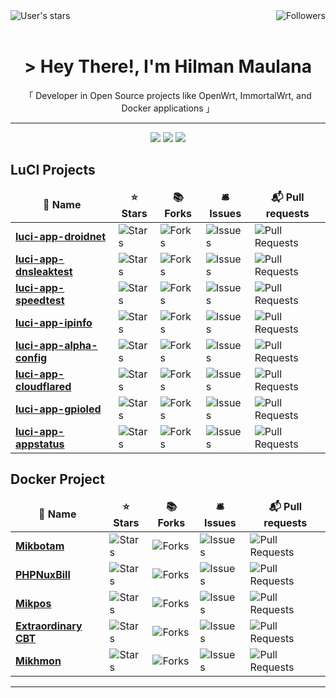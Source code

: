 <div align="center">
  <img align="right" alt="Followers" src="https://img.shields.io/github/followers/animegasan?style=for-the-badge&logo=github&labelColor=e74c3c&color=black">
  <img align="left" alt="User's stars" src="https://img.shields.io/github/stars/animegasan?style=for-the-badge&logo=github&labelColor=e74c3c&color=black">
</div>
<br/>
<br/>
<h1 align="center"> &gt; Hey There!, I'm Hilman Maulana</h1>
<p align="center">「 Developer in Open Source projects like OpenWrt, ImmortalWrt, and Docker applications 」</p>
<hr/>
<div align="center">
  <a target="_blank" href="https://saweria.co/animegasan" alt="Saweria"><img src="https://img.shields.io/badge/saweria-donation?style=for-the-badge&logo=adobeindesign&labelColor=black&color=%23FFA401"></a>
  <a target="_blank" href="https://www.paypal.com/paypalme/animegasan" alt="PayPal"><img src="https://img.shields.io/badge/paypal-donation?style=for-the-badge&logo=paypal&labelColor=black&color=%23003087"></a>
  <a target="_blank" href="https://www.buymeacoffee.com/animegasan" alt="BuyMeACoffee"><img src="https://img.shields.io/badge/buy%20me%20a%20coffee-donation?style=for-the-badge&logo=buymeacoffee&labelColor=black&color=%23FFDD00"></a>
</div>

## LuCI Projects
<table>
  <thead align="center">
    <tr border: none;>
      <td><b>🎁 Name</b></td>
      <td><b>⭐ Stars</b></td>
      <td><b>📚 Forks</b></td>
      <td><b>🛎 Issues</b></td>
      <td><b>📬 Pull requests</b></td>
    </tr>
  </thead>
  <tbody>
    <tr>
      <td><a href="https://github.com/animegasan/luci-app-droidnet"><b>luci-app-droidnet</b></a></td>
      <td><img alt="Stars" src="https://img.shields.io/github/stars/animegasan/luci-app-droidnet?style=flat-square&labelColor=343b41"/></td>
      <td><img alt="Forks" src="https://img.shields.io/github/forks/animegasan/luci-app-droidnet?style=flat-square&labelColor=343b41"/></td>
      <td><img alt="Issues" src="https://img.shields.io/github/issues/animegasan/luci-app-droidnet?style=flat-square&labelColor=343b41"/></td>
      <td><img alt="Pull Requests" src="https://img.shields.io/github/issues-pr/animegasan/luci-app-droidnet?style=flat-square&labelColor=343b41"/></td>
    </tr>
	  <tr>
      <td><a href="https://github.com/animegasan/luci-app-dnsleaktest"><b>luci-app-dnsleaktest</b></a></td>
      <td><img alt="Stars" src="https://img.shields.io/github/stars/animegasan/luci-app-dnsleaktest?style=flat-square&labelColor=343b41"/></td>
      <td><img alt="Forks" src="https://img.shields.io/github/forks/animegasan/luci-app-dnsleaktest?style=flat-square&labelColor=343b41"/></td>
      <td><img alt="Issues" src="https://img.shields.io/github/issues/animegasan/luci-app-dnsleaktest?style=flat-square&labelColor=343b41"/></td>
      <td><img alt="Pull Requests" src="https://img.shields.io/github/issues-pr/animegasan/luci-app-dnsleaktest?style=flat-square&labelColor=343b41"/></td>
    </tr>
    <tr>
      <td><a href="https://github.com/animegasan/luci-app-speedtest"><b>luci-app-speedtest</b></a></td>
      <td><img alt="Stars" src="https://img.shields.io/github/stars/animegasan/luci-app-speedtest?style=flat-square&labelColor=343b41"/></td>
      <td><img alt="Forks" src="https://img.shields.io/github/forks/animegasan/luci-app-speedtest?style=flat-square&labelColor=343b41"/></td>
      <td><img alt="Issues" src="https://img.shields.io/github/issues/animegasan/luci-app-speedtest?style=flat-square&labelColor=343b41"/></td>
      <td><img alt="Pull Requests" src="https://img.shields.io/github/issues-pr/animegasan/luci-app-speedtest?style=flat-square&labelColor=343b41"/></td>
    </tr>
    <tr>
      <td><a href="https://github.com/animegasan/luci-app-ipinfo"><b>luci-app-ipinfo</b></a></td>
      <td><img alt="Stars" src="https://img.shields.io/github/stars/animegasan/luci-app-ipinfo?style=flat-square&labelColor=343b41"/></td>
      <td><img alt="Forks" src="https://img.shields.io/github/forks/animegasan/luci-app-ipinfo?style=flat-square&labelColor=343b41"/></td>
      <td><img alt="Issues" src="https://img.shields.io/github/issues/animegasan/luci-app-ipinfo?style=flat-square&labelColor=343b41"/></td>
      <td><img alt="Pull Requests" src="https://img.shields.io/github/issues-pr/animegasan/luci-app-ipinfo?style=flat-square&labelColor=343b41"/></td>
    </tr>
    <tr>
      <td><a href="https://github.com/animegasan/luci-app-alpha-config"><b>luci-app-alpha-config</b></a></td>
      <td><img alt="Stars" src="https://img.shields.io/github/stars/animegasan/luci-app-alpha-config?style=flat-square&labelColor=343b41"/></td>
      <td><img alt="Forks" src="https://img.shields.io/github/forks/animegasan/luci-app-alpha-config?style=flat-square&labelColor=343b41"/></td>
      <td><img alt="Issues" src="https://img.shields.io/github/issues/animegasan/luci-app-alpha-config?style=flat-square&labelColor=343b41"/></td>
      <td><img alt="Pull Requests" src="https://img.shields.io/github/issues-pr/animegasan/luci-app-alpha-config?style=flat-square&labelColor=343b41"/></td>
    </tr>
    <tr>
      <td><a href="https://github.com/animegasan/luci-app-cloudflared"><b>luci-app-cloudflared</b></a></td>
      <td><img alt="Stars" src="https://img.shields.io/github/stars/animegasan/luci-app-cloudflared?style=flat-square&labelColor=343b41"/></td>
      <td><img alt="Forks" src="https://img.shields.io/github/forks/animegasan/luci-app-cloudflared?style=flat-square&labelColor=343b41"/></td>
      <td><img alt="Issues" src="https://img.shields.io/github/issues/animegasan/luci-app-cloudflared?style=flat-square&labelColor=343b41"/></td>
      <td><img alt="Pull Requests" src="https://img.shields.io/github/issues-pr/animegasan/luci-app-cloudflared?style=flat-square&labelColor=343b41"/></td>
    </tr>
    <tr>
      <td><a href="https://github.com/animegasan/luci-app-gpioled"><b>luci-app-gpioled</b></a></td>
      <td><img alt="Stars" src="https://img.shields.io/github/stars/animegasan/luci-app-gpioled?style=flat-square&labelColor=343b41"/></td>
      <td><img alt="Forks" src="https://img.shields.io/github/forks/animegasan/luci-app-gpioled?style=flat-square&labelColor=343b41"/></td>
      <td><img alt="Issues" src="https://img.shields.io/github/issues/animegasan/luci-app-gpioled?style=flat-square&labelColor=343b41"/></td>
      <td><img alt="Pull Requests" src="https://img.shields.io/github/issues-pr/animegasan/luci-app-gpioled?style=flat-square&labelColor=343b41"/></td>
    </tr>
    <tr>
      <td><a href="https://github.com/animegasan/luci-app-appstatus"><b>luci-app-appstatus</b></a></td>
      <td><img alt="Stars" src="https://img.shields.io/github/stars/animegasan/luci-app-appstatus?style=flat-square&labelColor=343b41"/></td>
      <td><img alt="Forks" src="https://img.shields.io/github/forks/animegasan/luci-app-appstatus?style=flat-square&labelColor=343b41"/></td>
      <td><img alt="Issues" src="https://img.shields.io/github/issues/animegasan/luci-app-appstatus?style=flat-square&labelColor=343b41"/></td>
      <td><img alt="Pull Requests" src="https://img.shields.io/github/issues-pr/animegasan/luci-app-appstatus?style=flat-square&labelColor=343b41"/></td>
    </tr>
  </tbody>
</table>

## Docker Project
<table>
  <thead align="center">
    <tr border: none;>
      <td><b>🎁 Name</b></td>
      <td><b>⭐ Stars</b></td>
      <td><b>📚 Forks</b></td>
      <td><b>🛎 Issues</b></td>
      <td><b>📬 Pull requests</b></td>
    </tr>
  </thead>
  <tbody>
    <tr>
      <td><a href="https://github.com/animegasan/mikbotam"><b>Mikbotam</b></a></td>
      <td><img alt="Stars" src="https://img.shields.io/github/stars/animegasan/mikbotam?style=flat-square&labelColor=343b41"/></td>
      <td><img alt="Forks" src="https://img.shields.io/github/forks/animegasan/mikbotam?style=flat-square&labelColor=343b41"/></td>
      <td><img alt="Issues" src="https://img.shields.io/github/issues/animegasan/mikbotam?style=flat-square&labelColor=343b41"/></td>
      <td><img alt="Pull Requests" src="https://img.shields.io/github/issues-pr/animegasan/mikbotam?style=flat-square&labelColor=343b41"/></td>
    </tr>
	  <tr>
      <td><a href="https://github.com/animegasan/phpnuxbill"><b>PHPNuxBill</b></a></td>
      <td><img alt="Stars" src="https://img.shields.io/github/stars/animegasan/phpnuxbill?style=flat-square&labelColor=343b41"/></td>
      <td><img alt="Forks" src="https://img.shields.io/github/forks/animegasan/phpnuxbill?style=flat-square&labelColor=343b41"/></td>
      <td><img alt="Issues" src="https://img.shields.io/github/issues/animegasan/phpnuxbill?style=flat-square&labelColor=343b41"/></td>
      <td><img alt="Pull Requests" src="https://img.shields.io/github/issues-pr/animegasan/phpnuxbill?style=flat-square&labelColor=343b41"/></td>
    </tr>
    <tr>
      <td><a href="https://github.com/animegasan/mikpos"><b>Mikpos</b></a></td>
      <td><img alt="Stars" src="https://img.shields.io/github/stars/animegasan/mikpos?style=flat-square&labelColor=343b41"/></td>
      <td><img alt="Forks" src="https://img.shields.io/github/forks/animegasan/mikpos?style=flat-square&labelColor=343b41"/></td>
      <td><img alt="Issues" src="https://img.shields.io/github/issues/animegasan/mikpos?style=flat-square&labelColor=343b41"/></td>
      <td><img alt="Pull Requests" src="https://img.shields.io/github/issues-pr/animegasan/mikpos?style=flat-square&labelColor=343b41"/></td>
    </tr>
    <tr>
      <td><a href="https://github.com/animegasan/extraordinary-cbt"><b>Extraordinary CBT</b></a></td>
      <td><img alt="Stars" src="https://img.shields.io/github/stars/animegasan/extraordinary-cbt?style=flat-square&labelColor=343b41"/></td>
      <td><img alt="Forks" src="https://img.shields.io/github/forks/animegasan/extraordinary-cbt?style=flat-square&labelColor=343b41"/></td>
      <td><img alt="Issues" src="https://img.shields.io/github/issues/animegasan/extraordinary-cbt?style=flat-square&labelColor=343b41"/></td>
      <td><img alt="Pull Requests" src="https://img.shields.io/github/issues-pr/animegasan/extraordinary-cbt?style=flat-square&labelColor=343b41"/></td>
    </tr>
    <tr>
      <td><a href="https://github.com/animegasan/mikhmon"><b>Mikhmon</b></a></td>
      <td><img alt="Stars" src="https://img.shields.io/github/stars/animegasan/mikhmon?style=flat-square&labelColor=343b41"/></td>
      <td><img alt="Forks" src="https://img.shields.io/github/forks/animegasan/mikhmon?style=flat-square&labelColor=343b41"/></td>
      <td><img alt="Issues" src="https://img.shields.io/github/issues/animegasan/mikhmon?style=flat-square&labelColor=343b41"/></td>
      <td><img alt="Pull Requests" src="https://img.shields.io/github/issues-pr/animegasan/mikhmon?style=flat-square&labelColor=343b41"/></td>
    </tr>
  </tbody>
</table>

<hr/>
